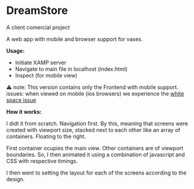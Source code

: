 # DreamStore
A client comercial project




A web app with mobile and browser support for vases.

<b>Usage:</b>

- Initiate XAMP server
- Navigate to main file in localhost (index.html)
- Inspect (for mobile view)

⚠️
note:    This version contains only the Frontend with mobile support. </br>
issues:  when viewed on mobile (ios browsers) we experience the [white space issue]()

<b>How it works:</b>

I didt it from scratch. Navigation first. By this, meaning that screens were created with 
viewport size, stacked next to each other like an array of containers. Floating to the right. 

First container ocupies the main view. Other containers are of viewport boundaries. So, I then
animated it using a combination of javascript and CSS with respective timings. 

I then went to setting the layout for each of the screens according to the design. 





